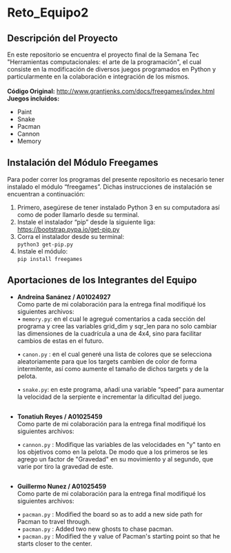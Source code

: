 # Reto_Equipo2

## **Descripción del Proyecto**<br>
En este repositorio se encuentra el proyecto final de la Semana Tec "Herramientas computacionales: el arte de la programación", el cual consiste en la modificación de diversos juegos programados en Python y particularmente en la colaboración e integración de los mismos. <br>
<br>
**Código Original:** http://www.grantjenks.com/docs/freegames/index.html <br>
**Juegos incluidos:**
-	Paint
-	Snake
-	Pacman
-	Cannon
-	Memory <br>

## Instalación del Módulo Freegames
Para poder correr los programas del presente repositorio es necesario tener instalado el módulo “freegames”. Dichas instrucciones de instalación se encuentran a continuación: <br>
1.	Primero, asegúrese de tener instalado Python 3 en su computadora así como de poder llamarlo desde su terminal. 
2.	Instale el instalador “pip” desde la siguiente liga: https://bootstrap.pypa.io/get-pip.py
3.	Corra el instalador desde su terminal: <br>
`python3 get-pip.py`
4.	Instale el módulo: <br>
`pip install freegames`

## Aportaciones de los Integrantes del Equipo
-	**Andreína Sanánez / A01024927** <br>
Como parte de mi colaboración para la entrega final modifiqué los siguientes archivos: <br>
    •	`memory.py`: en el cual le agregué comentarios a cada sección del programa y cree las variables grid_dim y sqr_len para no solo cambiar las dimensiones de la cuadrícula a           una de 4x4, sino para facilitar cambios de estas en el futuro. <br>
    
    •	`canon.py` : en el cual generé una lista de colores que se selecciona aleatoriamente para que los targets cambien de color de forma intermitente, así como aumente el tamaño de       dichos targets y de la pelota.<br>
    
    •	`snake.py`: en este programa, añadí una variable “speed” para aumentar la velocidad de la serpiente e incrementar la dificultad del juego. <br>
    
 ##
-	**Tonatiuh Reyes / A01025459** <br>
Como parte de mi colaboración para la entrega final modifiqué los siguientes archivos: <br>

    •	`cannon.py` : Modifique las variables de las velocidades en "y" tanto en los objetivos como en la pelota. De modo que a los primeros se les agrego un factor de "Gravedad" en su movimiento y al segundo, que varie por tiro la gravedad de este.<br>
##
-	**Guillermo Nunez / A01025459** <br>
Como parte de mi colaboración para la entrega final modifiqué los siguientes archivos: <br>

    •	`pacman.py` : Modified the board so as to add a new side path for Pacman to travel through.<br>
    •	`pacman.py` : Added two new ghosts to chase pacman.<br>
    •	`pacman.py` : Modified the y value of Pacman's starting point so that he starts closer to the center.<br>
    
